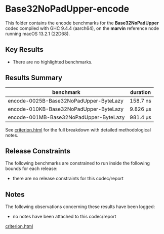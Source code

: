 # Base32NoPadUpper-encode

This folder contains the encode benchmarks for the **Base32NoPadUpper** codec compiled with GHC 9.4.4 (aarch64), on the 
**marvin** reference node running macOS 13.2.1 (22D68).

## Key Results

* There are no highlighted benchmarks.

## Results Summary

| benchmark                              | duration |
| -------------------------------------- | -------- |
| encode-0025B-Base32NoPadUpper-ByteLazy | 158.7 ns |
| encode-010KB-Base32NoPadUpper-ByteLazy | 9.826 μs |
| encode-001MB-Base32NoPadUpper-ByteLazy | 981.4 μs |

See [criterion.html](criterion.html) for the full breakdown with detailed methodological notes.

## Release Constraints

The following benchmarks are constrained to run inside the following bounds for each release:

* there are no release constraints for this codec/report

## Notes

The following observations concerning these results have been logged:
* no notes have been attached to this codec/report

[criterion.html](criterion.html)

